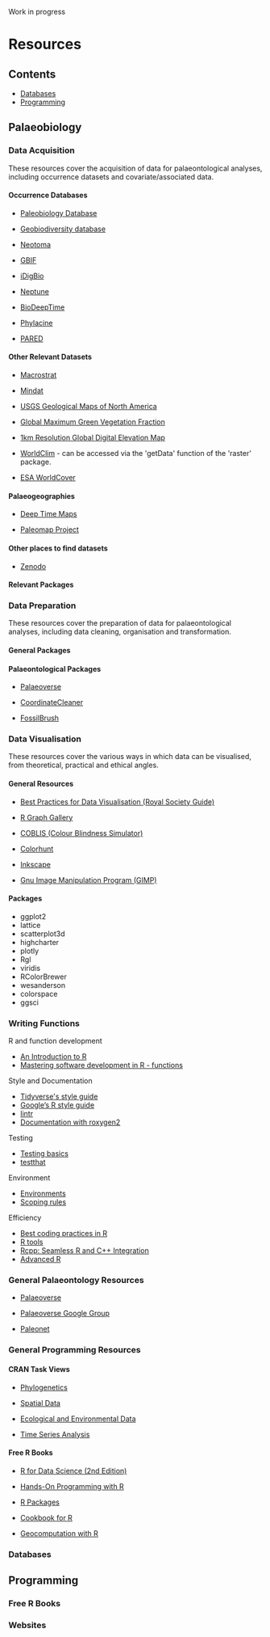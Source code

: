 Work in progress

# Resources

## Contents

* [Databases](#databases)
* [Programming](#programming)

## Palaeobiology

### Data Acquisition

These resources cover the acquisition of data for palaeontological analyses, including occurrence datasets and covariate/associated data.

#### Occurrence Databases

-   [Paleobiology Database](http://paleobiodb.org)

-   [Geobiodiversity database](http://geobiodiversity.com)

-   [Neotoma](http://neotomadb.org)

-   [GBIF](http://gbif.org)

-   [iDigBio](http://idigbio.org)

-   [Neptune](http://nsb.mfn-berlin.de)

-   [BioDeepTime](https://doi.org/10.1111/geb.13735)

-   [Phylacine](http://megapast2future.github.io/PHYLACINE_1.2/)

-   [PARED](http://paleo-reefs.pal.uni-Erlangen.de)

#### Other Relevant Datasets

-   [Macrostrat](http://macrostrat.org)

-   [Mindat](http://mindat.org)

-   [USGS Geological Maps of North America](https://mrdata.usgs.gov/geology/state/)

-   [Global Maximum Green Vegetation Fraction](https://doi.org/10.1175/JAMC-D-13-0356.1)

-   [1km Resolution Global Digital Elevation Map](https://www.usgs.gov/centers/eros/science/usgs-eros-archive-digital-elevation-global-30-arc-second-elevation-gtopo30?qt-science_center_objects=0#qt-science_center_objects)

-   [WorldClim](http://worldclim.org) - can be accessed via the 'getData' function of the 'raster' package.

-   [ESA WorldCover](http://esa-worldcover.org/en)

#### Palaeogeographies

-   [Deep Time Maps](https://deeptimemaps.com/about-us/)

-   [Paleomap Project](http://www.scotese.com/)

#### Other places to find datasets

-   [Zenodo](https://zenodo.org/)

#### Relevant Packages



### Data Preparation

These resources cover the preparation of data for palaeontological analyses, including data cleaning, organisation and transformation.

#### General Packages

#### Palaeontological Packages

-   [Palaeoverse](https://doi.org/10.1111/2041-210X.14099)

-   [CoordinateCleaner](https://doi.org/10.1111/2041-210X.13152)

-   [FossilBrush](https://doi.org/10.1111/2041-210X.13966)

### Data Visualisation

These resources cover the various ways in which data can be visualised, from theoretical, practical and ethical angles.

#### General Resources

-   [Best Practices for Data Visualisation (Royal Society Guide)](https://royal-statistical-society.github.io/datavisguide/)

-   [R Graph Gallery](https://r-graph-gallery.com/)

-   [COBLIS (Colour Blindness Simulator)](https://www.color-blindness.com/coblis-color-blindness-simulator/)

-   [Colorhunt](https://colorhunt.co/)

-   [Inkscape](https://inkscape.org/)

-   [Gnu Image Manipulation Program (GIMP)](https://www.gimp.org/)

#### Packages

-   ggplot2
-   lattice
-   scatterplot3d
-   highcharter
-   plotly
-   Rgl
-   viridis
-   RColorBrewer
-   wesanderson
-   colorspace
-   ggsci

### Writing Functions

R and function development

-   [An Introduction to R](https://cran.r-project.org/doc/manuals/r-release/R-intro.pdf)
-   [Mastering software development in R - functions](https://bookdown.org/rdpeng/RProgDA/functions.html)

Style and Documentation

-   [Tidyverse's style guide](https://style.tidyverse.org/index.html)
-   [Google’s R style guide](https://google.github.io/styleguide/Rguide.html)
-   [lintr](https://cran.r-project.org/web/packages/lintr/vignettes/lintr.html)
-   [Documentation with roxygen2](https://roxygen2.r-lib.org/)

Testing

-   [Testing basics](https://r-pkgs.org/testing-basics.html)
-   [testthat](https://testthat.r-lib.org/)

Environment

-   [Environments](https://adv-r.hadley.nz/environments.html)
-   [Scoping rules](https://bookdown.org/rdpeng/rprogdatascience/scoping-rules-of-r.html)

Efficiency

-   [Best coding practices in R](https://bookdown.org/content/d1e53ac9-28ce-472f-bc2c-f499f18264a3/speedtips.html)
-   [R tools](https://cran.r-project.org/bin/windows/Rtools/)
-   [Rcpp: Seamless R and C++ Integration](https://dirk.eddelbuettel.com/code/rcpp.html)
-   [Advanced R](http://adv-r.had.co.nz/Rcpp.html) 

### General Palaeontology Resources

-   [Palaeoverse](http://palaeoverse.org)

-   [Palaeoverse Google Group](https://groups.google.com/g/palaeoverse)

-   [Paleonet](https://paleonet.org/)

### General Programming Resources

#### CRAN Task Views

-   [Phylogenetics](https://cran.r-project.org/web/views/Phylogenetics.html)

-   [Spatial Data](https://cran.r-project.org/web/views/Spatial.html)

-   [Ecological and Environmental Data](https://cran.r-project.org/web/views/Environmetrics.html)

-   [Time Series Analysis](https://cran.r-project.org/web/views/TimeSeries.html)

#### Free R Books

-   [R for Data Science (2nd Edition)](https://r4ds.hadley.nz/)

-   [Hands-On Programming with R](https://rstudio-education.github.io/hopr/)

-   [R Packages](https://r-pkgs.org/)

-   [Cookbook for R](http://www.cookbook-r.com/)

-   [Geocomputation with R](http://r.geocompx.org)

### Databases

## Programming

### Free R Books

### Websites




